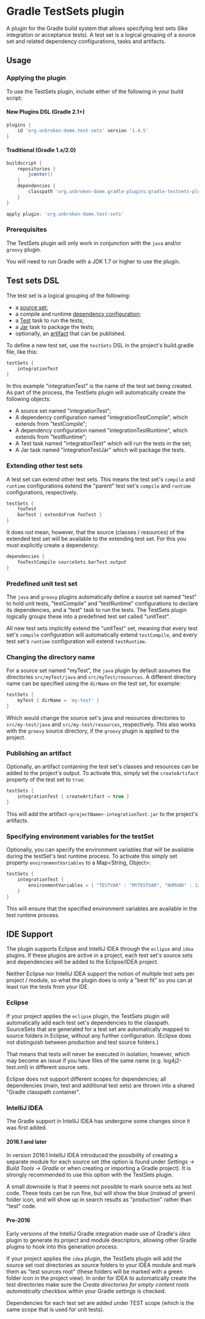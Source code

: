 # Gradle TestSets plugin

A plugin for the Gradle build system that allows specifying test sets (like integration or acceptance tests). A test set is a logical grouping of a source set and related dependency configurations, tasks and artifacts.

## Usage

### Applying the plugin

To use the TestSets plugin, include either of the following in your build script:

#### New Plugins DSL (Gradle 2.1+)

```groovy
plugins {
    id 'org.unbroken-dome.test-sets' version '1.4.5'
}
```

#### Traditional (Gradle 1.x/2.0)

```groovy
buildscript {
    repositories {
        jcenter()
    }
    dependencies {
        classpath 'org.unbroken-dome.gradle-plugins:gradle-testsets-plugin:1.4.5'
    }
}

apply plugin: 'org.unbroken-dome.test-sets'
```

### Prerequisites

The TestSets plugin will only work in conjunction with the `java` and/or `groovy` plugin.

You will need to run Gradle with a JDK 1.7 or higher to use the plugin.

## Test sets DSL

The test set is a logical grouping of the following:

- a [source set](http://gradle.org/docs/current/userguide/java_plugin.html#N11F7B);
- a compile and runtime [dependency configuration](http://gradle.org/docs/current/userguide/dependency_management.html#sub:configurations);
- a [Test](http://gradle.org/docs/current/userguide/java_plugin.html#sec:java_test) task to run the tests;
- a [Jar](http://gradle.org/docs/current/userguide/java_plugin.html#N12A7C) task to package the tests;
- optionally, an [artifact](http://gradle.org/docs/current/userguide/artifact_management.html) that can be published.

To define a new test set, use the `testSets` DSL in the project's build.gradle file, like this:

```groovy
testSets {
    integrationTest
}
```

In this example "integrationTest" is the name of the test set being created. As part of the process, the TestSets plugin will automatically create the following objects:

* A source set named "integrationTest";
* A dependency configuration named "integrationTestCompile", which extends from "testCompile";
* A dependency configuration named "integrationTestRuntime", which extends from "testRuntime";
* A Test task named "integrationTest" which will run the tests in the set;
* A Jar task named "integrationTestJar" which will package the tests.


### Extending other test sets

A test set can extend other test sets. This means the test set's `compile` and `runtime` configurations extend the "parent" test set's `compile` and `runtime` configurations, respectively.

```groovy
testSets {
    fooTest
    barTest { extendsFrom fooTest }
}
```

It does _not_ mean, however, that the source (classes / resources) of the extended test set will be available to the
extending test set. For this you must explicitly create a dependency:

```groovy
dependencies {
    fooTestCompile sourceSets.barTest.output
}
```

### Predefined unit test set

The `java` and `groovy` plugins automatically define a source set named "test" to hold unit tests, "testCompile" and "testRuntime" configurations to declare its dependencies, and a "test" task to run the tests. The TestSets plugin logically groups these into a predefined test set called "unitTest".

All new test sets implicitly extend the "unitTest" set, meaning that every test set's `compile` configuration will automatically extend `testCompile`, and every test set's `runtime` configuration will extend `testRuntime`.

### Changing the directory name

For a source set named "myTest", the `java` plugin by default assumes the directories `src/myTest/java` and `src/myTest/resources`. A different directory name can be specified using the `dirName` on the test set, for example:

```groovy
testSets {
    myTest { dirName = 'my-test' }
}
```

Which would change the source set's java and resources directories to `src/my-test/java` and `src/my-test/resources`, respectively. This also works with the `groovy` source directory, if the `groovy` plugin is applied to the project.

### Publishing an artifact

Optionally, an artifact containing the test set's classes and resources can be added to the project's output. To activate this, simply set the `createArtifact` property of the test set to `true`:

```groovy
testSets {
    integrationTest { createArtifact = true }
}
```

This will add the artifact `<projectName>-integrationTest.jar` to the project's artifacts.

### Specifying environment variables for the testSet

Optionally, you can specify the environment variables that will be available during the testSet's test runtime process. To activate this simply set property `environmentVariables` to a Map<String, Object>:

```groovy
testSets {
    integrationTest {
        environmentVariables = [ "TESTVAR" : "MYTESTVAR", "NUMVAR" : 123 ]
    }
}
```

This will ensure that the specified environment variables are available in the test runtime process.

## IDE Support

The plugin supports Eclipse and IntelliJ IDEA through the `eclipse` and `idea` plugins. If these plugins are active in
a project, each test set's source sets and dependencies will be added to the Eclipse/IDEA project.

Neither Eclipse nor IntelliJ IDEA support the notion of multiple test sets per project / module, so what the plugin does
is only a "best fit" so you can at least run the tests from your IDE.

### Eclipse

If your project applies the `eclipse` plugin, the TestSets plugin will automatically add each test set's dependencies
to the classpath. SourceSets that are generated for a test set are automatically mapped to source folders in Eclipse,
without any further configuration. (Eclipse does not distinguish between production and test source folders.)

That means that tests will never be executed in isolation, however, which may become an issue if you have files of the
same name (e.g. log4j2-test.xml) in different source sets.

Eclipse does not support different scopes for dependencies; all dependencies (main, test and additional test sets) are
thrown into a shared "Gradle classpath container".

### IntelliJ IDEA

The Gradle support in IntelliJ IDEA has undergone some changes since it was first added.

#### 2016.1 and later

In version 2016.1 IntelliJ IDEA introduced the possibility of creating a separate module for each source set (the option
is found under *Settings -> Build Tools -> Gradle* or when creating or importing a Gradle project).
It is strongly recommended to use this option with the TestSets plugin.

A small downside is that it seems not possible to mark source sets as test code. These tests can be run fine, but
 will show the blue (instead of green) folder icon, and will show up in search results as "production" rather than
 "test" code.

#### Pre-2016

Early versions of the IntelliJ Gradle integration made use of Gradle's *idea* plugin to generate its project and module
descriptors, allowing other Gradle plugins to hook into this generation process.

If your project applies the `idea` plugin, the TestSets plugin will add the source set root directories as source folders
to your IDEA module and mark them as "test sources root" (these folders will be marked with a green folder icon in the
project view). In order for IDEA to automatically create the test directories make sure the
*Create directories for empty content roots automatically* checkbox within your Gradle settings is checked.

Dependencies for each test set are added under TEST scope (which is the same scope that is used for unit tests).
